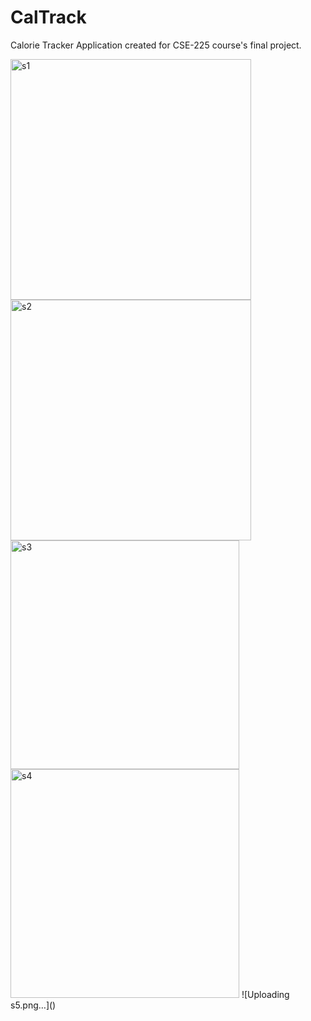 # CalTrack
Calorie Tracker Application created for CSE-225 course's final project.

<img width="385" alt="s1" src="https://github.com/Vyvy-vi/CalTrack/assets/62864373/a78d95f5-5266-48df-a882-b1db67561e64">
<img width="385" alt="s2" src="https://github.com/Vyvy-vi/CalTrack/assets/62864373/c0e3751e-8560-4e96-b774-ed49a177333a">
<img width="366" alt="s3" src="https://github.com/Vyvy-vi/CalTrack/assets/62864373/ab4f1e6f-221a-4e79-86f0-49ade31e40f4">
<img width="366" alt="s4" src="https://github.com/Vyvy-vi/CalTrack/assets/62864373/67ff6d6e-e439-4801-935a-58bba3a7d64c">
![Uploading s5.png…]()
